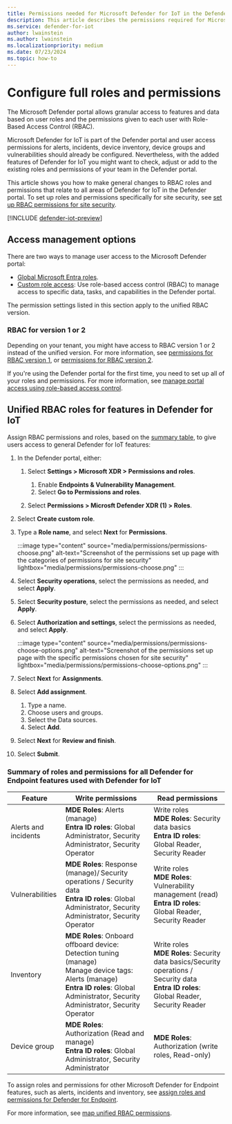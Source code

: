 ```yaml
---
title: Permissions needed for Microsoft Defender for IoT in the Defender portal
description: This article describes the permissions required for Microsoft Defender for IoT in the Microsoft Defender portal.
ms.service: defender-for-iot
author: lwainstein
ms.author: lwainstein
ms.localizationpriority: medium
ms.date: 07/23/2024
ms.topic: how-to
---
```


# Configure full roles and permissions

The Microsoft Defender portal allows granular access to features and data based on user roles and the permissions given to each user with Role-Based Access Control (RBAC).

Microsoft Defender for IoT is part of the Defender portal and user access permissions for alerts, incidents, device inventory, device groups and vulnerabilities should already be configured. Nevertheless, with the added features of Defender for IoT you might want to check, adjust or add to the existing roles and permissions of your team in the Defender portal.

This article shows you how to make general changes to RBAC roles and permissions that relate to all areas of Defender for IoT in the Defender portal. To set up roles and permissions specifically for site security, see [set up RBAC permissions for site security](set-up-rbac.md).  

[!INCLUDE [defender-iot-preview](../includes//defender-for-iot-defender-public-preview.md)]

## Access management options

There are two ways to manage user access to the Microsoft Defender portal:

- [Global Microsoft Entra roles](/entra/identity/role-based-access-control/permissions-reference).
- [Custom role access](/defender-xdr/custom-roles): Use role-based access control (RBAC) to manage access to specific data, tasks, and capabilities in the Defender portal.

The permission settings listed in this section apply to the unified RBAC version.

### RBAC for version 1 or 2

Depending on your tenant, you might have access to RBAC version 1 or 2 instead of the unified version. For more information, see [permissions for RBAC version 1](/defender-endpoint/prepare-deployment), or [permissions for RBAC version 2](/defender-endpoint/user-roles#permission-options).

If you're using the Defender portal for the first time, you need to set up all of your roles and permissions. For more information, see [manage portal access using role-based access control](/defender-xdr/manage-rbac).

## Unified RBAC roles for features in Defender for IoT

Assign RBAC permissions and roles, based on the [summary table](#summary-of-roles-and-permissions-for-all-mde-features-used-with-defender-for-iot), to give users access to general Defender for IoT<!-- Endpoint ?--> features:

1. In the Defender portal, either:
    1. Select **Settings > Microsoft XDR > Permissions and roles**.
        1. Enable **Endpoints & Vulnerability Management**.
        1. Select **Go to Permissions and roles**.

    1. Select **Permissions > Microsft Defender XDR (1) > Roles**.

1. Select **Create custom role**.
1. Type a **Role name**, and select **Next** for **Permissions**.

    :::image type="content" source="media/permissions/permissions-choose.png" alt-text="Screenshot of the permissions set up page with the categories of permissions for site security" lightbox="media/permissions/permissions-choose.png" :::

1. Select **Security operations**, select the permissions as needed, and select **Apply**.
1. Select **Security posture**, select the permissions as needed, and select **Apply**.
1. Select **Authorization and settings**, select the permissions as needed, and select **Apply**.

    :::image type="content" source="media/permissions/permissions-choose-options.png" alt-text="Screenshot of the permissions set up page with the specific permissions chosen for site security" lightbox="media/permissions/permissions-choose-options.png" :::

1. Select **Next** for **Assignments**.
1. Select **Add assignment**.
    1. Type a name.
    1. Choose users and groups.
    1. Select the Data sources.
    1. Select **Add**.
1. Select **Next** for **Review and finish**.
1. Select **Submit**.

### Summary of roles and permissions for all Defender for Endpoint features used with Defender for IoT
<!-- MDE roles change to permissions-->
| Feature | Write permissions | Read permissions |
|---|----|---|
|Alerts and incidents| **MDE Roles**: Alerts (manage) <br> **Entra ID roles**: Global Administrator, Security Administrator, Security Operator| Write roles<br> **MDE Roles**: Security data basics<br>**Entra ID roles**: Global Reader, Security Reader |
|Vulnerabilities | **MDE Roles**: Response (manage)/ Security operations / Security data <br>**Entra ID roles**: Global Administrator, Security Administrator, Security Operator | Write roles<br> **MDE Roles**: Vulnerability management (read) <br> **Entra ID roles**: Global Reader, Security Reader |
|Inventory| **MDE Roles**: Onboard offboard device: Detection tuning (manage) <br> Manage device tags: Alerts (manage) <br>**Entra ID roles**: Global Administrator, Security Administrator, Security Operator | Write roles <br>**MDE Roles**: Security data basics/Security operations / Security data <br> **Entra ID roles**: Global Reader, Security Reader |
|Device group| **MDE Roles**: Authorization (Read and manage) <br>**Entra ID roles**: Global Administrator, Security Administrator |**MDE Roles**: Authorization (write roles, Read-only) |

To assign roles and permissions for other Microsoft Defender for Endpoint features, such as alerts, incidents and inventory, see [assign roles and permissions for Defender for Endpoint](/defender-endpoint/prepare-deployment).

For more information, see [map unified RBAC permissions](/defender-xdr/compare-rbac-roles#microsoft-entra-global-roles-access).
